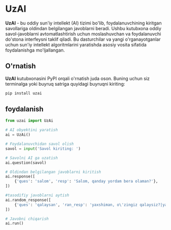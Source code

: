# UzAI

**UzAI** - bu oddiy sun'iy intellekt (AI) tizimi bo'lib, foydalanuvchining kiritgan savollariga oldindan belgilangan javoblarni beradi. Ushbu kutubxona oddiy savol-javoblarni avtomatlashtirish uchun moslashuvchan va foydalanuvchi do'stona interfeysni taklif qiladi. Bu dasturchilar va yangi o'rganayotganlar uchun sun'iy intellekt algoritmlarini yaratishda asosiy vosita sifatida foydalanishga mo'ljallangan.

## O'rnatish

**UzAI** kutubxonasini PyPI orqali o'rnatish juda oson. Buning uchun siz terminalga yoki buyruq satriga quyidagi buyruqni kiriting:

```bash
pip install uzai
```

## foydalanish
```python
from uzai import UzAi

# AI obyektini yaratish
ai = UzAi()

# Foydalanuvchidan savol olish
savol = input('Savol kiriting: ')

# Savolni AI ga uzatish
ai.question(savol)

# Oldindan belgilangan javoblarni kiritish
ai.response([
    {'ques': 'salom', 'resp': 'Salom, qanday yordam bera olaman?'},
])

#tasodifiy javoblarni aytish
ai.random_response([
    {'ques': 'qalaysan', 'ran_resp': 'yaxshiman, o\'zingiz qalaysiz?|yaxshi, siz yaxshimisiz?'}
])

# Javobni chiqarish
ai.run()

```